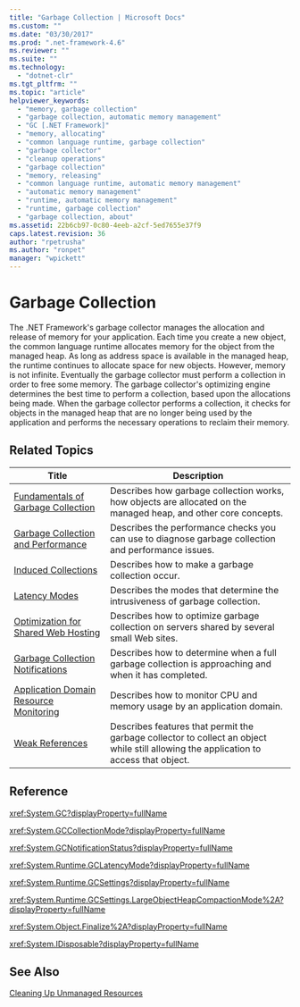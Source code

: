 ```yaml
---
title: "Garbage Collection | Microsoft Docs"
ms.custom: ""
ms.date: "03/30/2017"
ms.prod: ".net-framework-4.6"
ms.reviewer: ""
ms.suite: ""
ms.technology: 
  - "dotnet-clr"
ms.tgt_pltfrm: ""
ms.topic: "article"
helpviewer_keywords: 
  - "memory, garbage collection"
  - "garbage collection, automatic memory management"
  - "GC [.NET Framework]"
  - "memory, allocating"
  - "common language runtime, garbage collection"
  - "garbage collector"
  - "cleanup operations"
  - "garbage collection"
  - "memory, releasing"
  - "common language runtime, automatic memory management"
  - "automatic memory management"
  - "runtime, automatic memory management"
  - "runtime, garbage collection"
  - "garbage collection, about"
ms.assetid: 22b6cb97-0c80-4eeb-a2cf-5ed7655e37f9
caps.latest.revision: 36
author: "rpetrusha"
ms.author: "ronpet"
manager: "wpickett"
---
```

# Garbage Collection
The .NET Framework's garbage collector manages the allocation and release of memory for your application. Each time you create a new object, the common language runtime allocates memory for the object from the managed heap. As long as address space is available in the managed heap, the runtime continues to allocate space for new objects. However, memory is not infinite. Eventually the garbage collector must perform a collection in order to free some memory. The garbage collector's optimizing engine determines the best time to perform a collection, based upon the allocations being made. When the garbage collector performs a collection, it checks for objects in the managed heap that are no longer being used by the application and performs the necessary operations to reclaim their memory.  
  
<a name="related_topics"></a>   
## Related Topics  
  
|Title|Description|  
|-----------|-----------------|  
|[Fundamentals of Garbage Collection](../../../docs/standard/garbagecollection/fundamentals-of-garbage-collection.md)|Describes how garbage collection works, how objects are allocated on the managed heap, and other core concepts.|  
|[Garbage Collection and Performance](../../../docs/standard/garbagecollection/garbage-collection-and-performance.md)|Describes the performance checks you can use to diagnose garbage collection and performance issues.|  
|[Induced Collections](../../../docs/standard/garbagecollection/induced-collections.md)|Describes how to make a garbage collection occur.|  
|[Latency Modes](../../../docs/standard/garbagecollection/latency-modes.md)|Describes the modes that determine the intrusiveness of garbage collection.|  
|[Optimization for Shared Web Hosting](../../../docs/standard/garbagecollection/optimization-for-shared-web-hosting.md)|Describes how to optimize garbage collection on servers shared by several small Web sites.|  
|[Garbage Collection Notifications](../../../docs/standard/garbagecollection/garbage-collection-notifications.md)|Describes how to determine when a full garbage collection is approaching and when it has completed.|  
|[Application Domain Resource Monitoring](../../../docs/standard/garbagecollection/application-domain-resource-monitoring.md)|Describes how to monitor CPU and memory usage by an application domain.|  
|[Weak References](../../../docs/standard/garbagecollection/weak-references.md)|Describes features that permit the garbage collector to collect an object while still allowing the application to access that object.|  
  
## Reference  
 <xref:System.GC?displayProperty=fullName>  
  
 <xref:System.GCCollectionMode?displayProperty=fullName>  
  
 <xref:System.GCNotificationStatus?displayProperty=fullName>  
  
 <xref:System.Runtime.GCLatencyMode?displayProperty=fullName>  
  
 <xref:System.Runtime.GCSettings?displayProperty=fullName>  
  
 <xref:System.Runtime.GCSettings.LargeObjectHeapCompactionMode%2A?displayProperty=fullName>  
  
 <xref:System.Object.Finalize%2A?displayProperty=fullName>  
  
 <xref:System.IDisposable?displayProperty=fullName>  
  
## See Also  
 [Cleaning Up Unmanaged Resources](../../../docs/standard/garbagecollection/cleaning-up-unmanaged-resources.md)
